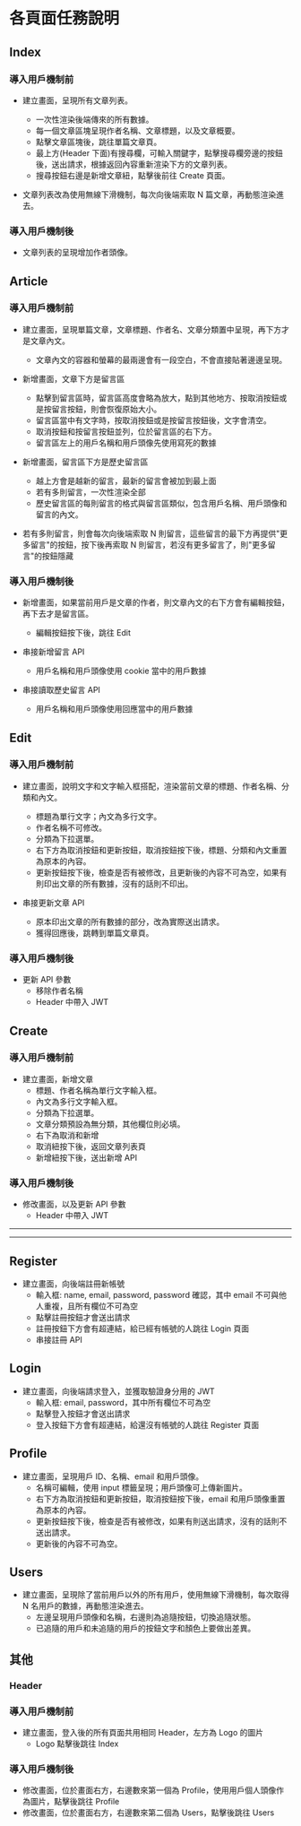 # 各頁面任務說明

## Index

### 導入用戶機制前

* 建立畫面，呈現所有文章列表。
   * 一次性渲染後端傳來的所有數據。
   * 每一個文章區塊呈現作者名稱、文章標題，以及文章概要。
   * 點擊文章區塊後，跳往單篇文章頁。
   * 最上方(Header 下面)有搜尋欄，可輸入關鍵字，點擊搜尋欄旁邊的按鈕後，送出請求，根據返回內容重新渲染下方的文章列表。   
   * 搜尋按鈕右邊是新增文章紐，點擊後前往 Create 頁面。
 
* 文章列表改為使用無線下滑機制，每次向後端索取 N 篇文章，再動態渲染進去。

### 導入用戶機制後

* 文章列表的呈現增加作者頭像。

## Article

### 導入用戶機制前

* 建立畫面，呈現單篇文章，文章標題、作者名、文章分類置中呈現，再下方才是文章內文。
   * 文章內文的容器和螢幕的最兩邊會有一段空白，不會直接貼著邊邊呈現。

* 新增畫面，文章下方是留言區
   * 點擊到留言區時，留言區高度會略為放大，點到其他地方、按取消按鈕或是按留言按鈕，則會恢復原始大小。
   * 留言區當中有文字時，按取消按鈕或是按留言按鈕後，文字會清空。
   * 取消按鈕和按留言按鈕並列，位於留言區的右下方。
   * 留言區左上的用戶名稱和用戶頭像先使用寫死的數據

* 新增畫面，留言區下方是歷史留言區
   * 越上方會是越新的留言，最新的留言會被加到最上面
   * 若有多則留言，一次性渲染全部
   * 歷史留言區的每則留言的格式與留言區類似，包含用戶名稱、用戶頭像和留言的內文。
 
* 若有多則留言，則會每次向後端索取 N 則留言，這些留言的最下方再提供"更多留言"的按鈕，按下後再索取 N 則留言，若沒有更多留言了，則"更多留言"的按鈕隱藏

### 導入用戶機制後

* 新增畫面，如果當前用戶是文章的作者，則文章內文的右下方會有編輯按鈕，再下去才是留言區。
   * 編輯按鈕按下後，跳往 Edit
     
* 串接新增留言 API
   * 用戶名稱和用戶頭像使用 cookie 當中的用戶數據

* 串接讀取歷史留言 API   
   * 用戶名稱和用戶頭像使用回應當中的用戶數據

## Edit

### 導入用戶機制前

* 建立畫面，說明文字和文字輸入框搭配，渲染當前文章的標題、作者名稱、分類和內文。
    * 標題為單行文字；內文為多行文字。
    * 作者名稱不可修改。
    * 分類為下拉選單。
    * 右下方為取消按鈕和更新按鈕，取消按鈕按下後，標題、分類和內文重置為原本的內容。
    * 更新按鈕按下後，檢查是否有被修改，且更新後的內容不可為空，如果有則印出文章的所有數據，沒有的話則不印出。

* 串接更新文章 API
    * 原本印出文章的所有數據的部分，改為實際送出請求。
    * 獲得回應後，跳轉到單篇文章頁。

### 導入用戶機制後

* 更新 API 參數
    * 移除作者名稱
    * Header 中帶入 JWT

## Create

### 導入用戶機制前

* 建立畫面，新增文章
   * 標題、作者名稱為單行文字輸入框。
   * 內文為多行文字輸入框。
   * 分類為下拉選單。
   * 文章分類預設為無分類，其他欄位則必填。
   * 右下為取消和新增
   * 取消紐按下後，返回文章列表頁
   * 新增紐按下後，送出新增 API

### 導入用戶機制後

* 修改畫面，以及更新 API 參數
   * Header 中帶入 JWT

---
---

## Register

* 建立畫面，向後端註冊新帳號
   * 輸入框: name, email, password, password 確認，其中 email 不可與他人重複，且所有欄位不可為空
   * 點擊註冊按鈕才會送出請求
   * 註冊按鈕下方會有超連結，給已經有帳號的人跳往 Login 頁面
   * 串接註冊 API

## Login

* 建立畫面，向後端請求登入，並獲取驗證身分用的 JWT
   * 輸入框: email, password，其中所有欄位不可為空
   * 點擊登入按鈕才會送出請求
   * 登入按鈕下方會有超連結，給還沒有帳號的人跳往 Register 頁面

## Profile

* 建立畫面，呈現用戶 ID、名稱、email 和用戶頭像。
   * 名稱可編輯，使用 input 標籤呈現；用戶頭像可上傳新圖片。
   * 右下方為取消按鈕和更新按鈕，取消按鈕按下後，email 和用戶頭像重置為原本的內容。
   * 更新按鈕按下後，檢查是否有被修改，如果有則送出請求，沒有的話則不送出請求。
   * 更新後的內容不可為空。

## Users

* 建立畫面，呈現除了當前用戶以外的所有用戶，使用無線下滑機制，每次取得 N 名用戶的數據，再動態渲染進去。
   * 左邊呈現用戶頭像和名稱，右邊則為追隨按鈕，切換追隨狀態。
   * 已追隨的用戶和未追隨的用戶的按鈕文字和顏色上要做出差異。

## 其他

### Header

### 導入用戶機制前

* 建立畫面，登入後的所有頁面共用相同 Header，左方為 Logo 的圖片
   * Logo 點擊後跳往 Index

### 導入用戶機制後

* 修改畫面，位於畫面右方，右邊數來第一個為 Profile，使用用戶個人頭像作為圖片，點擊後跳往 Profile
* 修改畫面，位於畫面右方，右邊數來第二個為 Users，點擊後跳往 Users

